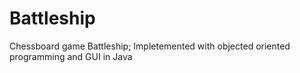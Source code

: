 # Battleship
 Chessboard game Battleship; Impletemented with objected oriented programming and GUI in Java
